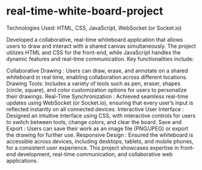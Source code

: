 # real-time-white-board-project
Technologies Used: HTML, CSS, JavaScript, WebSocket (or Socket.io)

Developed a collaborative, real-time whiteboard application that allows users to draw and interact with a shared canvas simultaneously. The project utilizes HTML and CSS for the front-end, while JavaScript handles the dynamic features and real-time communication. Key functionalities include:

Collaborative Drawing :  Users can draw, erase, and annotate on a shared whiteboard in real time, enabling collaboration across different locations.
Drawing Tools: Includes a variety of tools such as pen, eraser, shapes (circle, square), and color customization options for users to personalize their drawings.
Real-Time Synchronization : Achieved seamless real-time updates using WebSocket (or Socket.io), ensuring that every user’s input is reflected instantly on all connected devices.
Interactive User Interface : Designed an intuitive interface using CSS, with interactive controls for users to switch between tools, change colors, and clear the board.
Save and Export : Users can save their work as an image file (PNG/JPEG) or export the drawing for further use.
Responsive Design : Ensured the whiteboard is accessible across devices, including desktops, tablets, and mobile phones, for a consistent user experience.
This project showcases expertise in front-end development, real-time communication, and collaborative web applications. 
